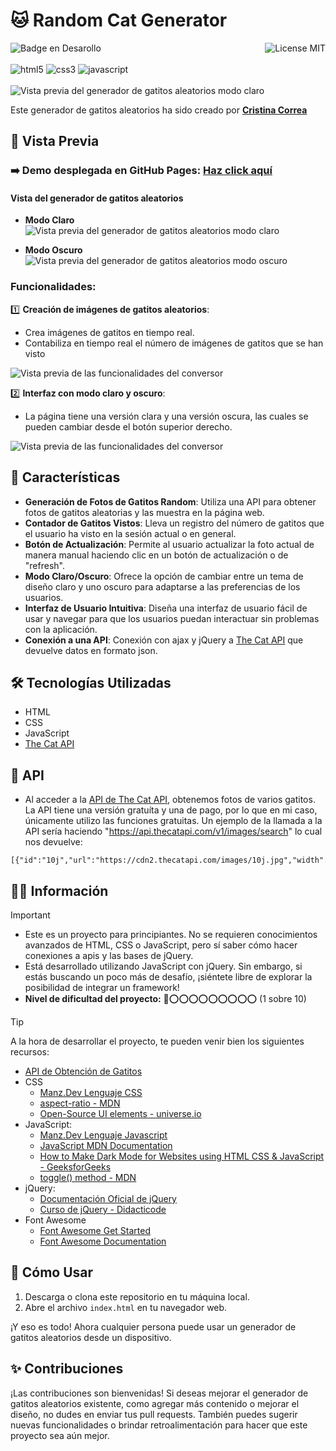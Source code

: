 # 🐱 Random Cat Generator
![Badge en Desarollo](https://img.shields.io/badge/STATUS-FINALIZADO-violet)
<img align="right" alt="License MIT" src="https://img.shields.io/badge/LICENSE-MIT-green" /> <br/><br/>
<img alt="html5" src="https://img.shields.io/badge/-HTML5-E34F26?style=flat-square&logo=html5&logoColor=white" />
<img alt="css3" src="https://img.shields.io/badge/-CSS3-1572B6?style=flat-square&logo=css3&logoColor=white" />
<img alt="javascript" src="https://img.shields.io/badge/-JavaScript-F7DF1E?style=flat-square&logo=javascript&logoColor=black" />
<br/><br/>
![Vista previa del generador de gatitos aleatorios modo claro](https://github.com/CrisCorreaS/random-cat-generator/blob/main/img/visualizaci%C3%B3n/generador-vista-clara.png)

Este generador de gatitos aleatorios ha sido creado por **[Cristina Correa](https://www.linkedin.com/in/cristina-correa-segade/)**

## 👀 Vista Previa

### ➡️ **Demo desplegada en GitHub Pages:** **[Haz click aquí](https://criscorreas.github.io/random-cat-generator/)**

#### Vista del generador de gatitos aleatorios
- **Modo Claro**
![Vista previa del generador de gatitos aleatorios modo claro](https://github.com/CrisCorreaS/random-cat-generator/blob/main/img/visualizaci%C3%B3n/generador-vista-clara.png)

- **Modo Oscuro**
![Vista previa del generador de gatitos aleatorios modo oscuro](https://github.com/CrisCorreaS/random-cat-generator/blob/main/img/visualizaci%C3%B3n/generador-vista-oscura.png)

### Funcionalidades:
 1️⃣ **Creación de imágenes de gatitos aleatorios**:
  - Crea imágenes de gatitos en tiempo real.
  - Contabiliza en tiempo real el número de imágenes de gatitos que se han visto
    
 ![Vista previa de las funcionalidades del conversor](https://github.com/CrisCorreaS/random-cat-generator/blob/main/video/feature1.gif)

 2️⃣ **Interfaz con modo claro y oscuro**:
  - La página tiene una versión clara y una versión oscura, las cuales se pueden cambiar desde el botón superior derecho.
    
 ![Vista previa de las funcionalidades del conversor](https://github.com/CrisCorreaS/random-cat-generator/blob/main/video/feature2.gif)

## 🌱 Características

- **Generación de Fotos de Gatitos Random**: Utiliza una API para obtener fotos de gatitos aleatorias y las muestra en la página web.
- **Contador de Gatitos Vistos**: Lleva un registro del número de gatitos que el usuario ha visto en la sesión actual o en general.
- **Botón de Actualización**: Permite al usuario actualizar la foto actual de manera manual haciendo clic en un botón de actualización o de "refresh".
- **Modo Claro/Oscuro**: Ofrece la opción de cambiar entre un tema de diseño claro y uno oscuro para adaptarse a las preferencias de los usuarios.
- **Interfaz de Usuario Intuitiva**: Diseña una interfaz de usuario fácil de usar y navegar para que los usuarios puedan interactuar sin problemas con la aplicación.
- **Conexión a una API**: Conexión con ajax y jQuery a [The Cat API](https://thecatapi.com/) que devuelve datos en formato json.
 
## 🛠️ Tecnologías Utilizadas

- HTML
- CSS
- JavaScript
- [The Cat API](https://api.thecatapi.com/v1/images/search)

## 🤖 API
- Al acceder a la [API de The Cat API](https://thecatapi.com/), obtenemos fotos de varios gatitos. La API tiene una versión gratuíta y una de pago, por lo que en mi caso, únicamente utilizo las funciones gratuitas. Un ejemplo de la llamada a la API sería haciendo "https://api.thecatapi.com/v1/images/search" lo cual nos devuelve:
 ```
[{"id":"10j","url":"https://cdn2.thecatapi.com/images/10j.jpg","width":500,"height":335}]
 ```

## 🔎💡 Información
> [!IMPORTANT]
> - Este es un proyecto para principiantes. No se requieren conocimientos avanzados de HTML, CSS o JavaScript, pero sí saber cómo hacer conexiones a apis y las bases de jQuery.
> - Está desarrollado utilizando JavaScript con jQuery. Sin embargo, si estás buscando un poco más de desafío, ¡siéntete libre de explorar la posibilidad de integrar un framework!
> - **Nivel de dificultad del proyecto:** 🔴⭕⭕⭕⭕⭕⭕⭕⭕⭕ (1 sobre 10)

> [!TIP]
> A la hora de desarrollar el proyecto, te pueden venir bien los siguientes recursos:
> - [API de Obtención de Gatitos](https://thecatapi.com/)
> - CSS
>    - [Manz.Dev Lenguaje CSS](https://lenguajecss.com/css/)
>    - [aspect-ratio - MDN](https://developer.mozilla.org/en-US/docs/Web/CSS/aspect-ratio)
>    - [Open-Source UI elements - universe.io](https://uiverse.io/)
> - JavaScript:
>    - [Manz.Dev Lenguaje Javascript](https://lenguajejs.com/javascript/)
>    - [JavaScript MDN Documentation](https://developer.mozilla.org/en-US/docs/Web/JavaScript)
>    - [How to Make Dark Mode for Websites using HTML CSS & JavaScript - GeeksforGeeks](https://www.geeksforgeeks.org/how-to-make-dark-mode-for-websites-using-html-css-javascript/)
>    - [toggle() method - MDN](https://developer.mozilla.org/en-US/docs/Web/API/DOMTokenList/toggle)
> - jQuery:
>    - [Documentación Oficial de jQuery](https://jquery.com/)
>    - [Curso de jQuery - Didacticode](https://didacticode.com/curso/curso-de-jquery/)
> - Font Awesome
>    - [Font Awesome Get Started](https://fontawesome.com/docs/web/setup/get-started)
>    - [Font Awesome Documentation](https://fontawesome.com/v5/docs/web/reference-icons/)

## 📓 Cómo Usar

1. Descarga o clona este repositorio en tu máquina local.
2. Abre el archivo `index.html` en tu navegador web.

¡Y eso es todo! Ahora cualquier persona puede usar un generador de gatitos aleatorios desde un dispositivo.

## ✨ Contribuciones

¡Las contribuciones son bienvenidas! Si deseas mejorar el generador de gatitos aleatorios existente, como agregar más contenido o mejorar el diseño, no dudes en enviar tus pull requests. También puedes sugerir nuevas funcionalidades o brindar retroalimentación para hacer que este proyecto sea aún mejor.
